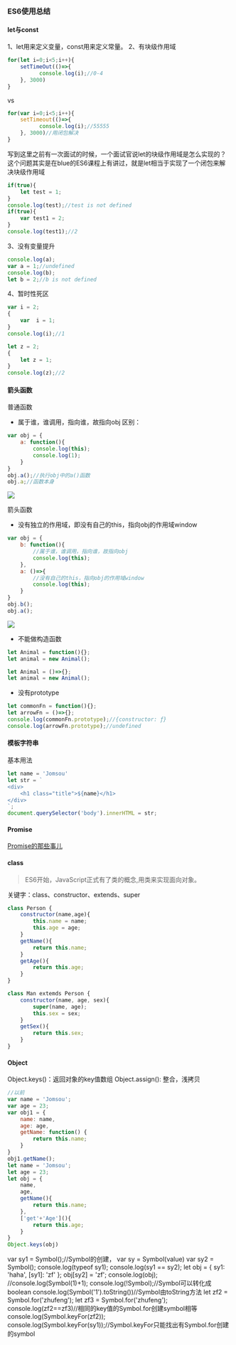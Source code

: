 ### ES6使用总结

#### let与const

1、let用来定义变量，const用来定义常量。
2、有块级作用域
```javascript
for(let i=0;i<5;i++){
    setTimeOut(()=>{
          console.log(i);//0-4  
    }, 3000)
}
```
vs
```JavaScript
for(var i=0;i<5;i++){
    setTimeout(()=>{
          console.log(i);//55555
    }, 3000)//用闭包解决
}
```

写到这里之前有一次面试的时候，一个面试官说let的块级作用域是怎么实现的？
这个问题其实是在blue的ES6课程上有讲过，就是let相当于实现了一个闭包来解决块级作用域

```javascript
if(true){
    let test = 1;
}
console.log(test);//test is not defined
if(true){
    var test1 = 2;
}
console.log(test1);//2
```

3、没有变量提升
```javascript
console.log(a);
var a = 1;//undefined
console.log(b);
let b = 2;//b is not defined
```
4、暂时性死区

```javascript
var i = 2;
{
    var  i = 1;
}
console.log(i);//1

let z = 2;
{
    let z = 1;
}
console.log(z);//2
```

#### 箭头函数

普通函数
- 属于谁，谁调用，指向谁，故指向obj
区别： 
```javascript
var obj = {
    a: function(){
        console.log(this);
        console.log(1);
    }
}
obj.a();//执行obj中的a()函数
obj.a;//函数本身
```
![](https://github.com/Zenquan/reactAdmin/blob/master/images/this02.PNG)

箭头函数
- 没有独立的作用域，即没有自己的this，指向obj的作用域window
```javascript
var obj = {
    b: function(){
        //属于谁，谁调用，指向谁，故指向obj
        console.log(this);
    },
    a: ()=>{
        //没有自己的this，指向obj的作用域window
        console.log(this);
    }
}
obj.b();
obj.a();
```
![](https://github.com/Zenquan/reactAdmin/blob/master/images/this.PNG)

- 不能做构造函数
```javascript
let Animal = function(){};
let animal = new Animal();

let Animal = ()=>{};
let animal = new Animal();
```
- 没有prototype
```javascript
let commonFn = function(){};
let arrowFn = ()=>{};
console.log(commonFn.prototype);//{constructor: ƒ}
console.log(arrowFn.prototype);//undefined
```

#### 模板字符串

基本用法
```javascript
let name = 'Jomsou'
let str = `
<div>
    <h1 class="title">${name}</h1>
</div>
`;
document.querySelector('body').innerHTML = str;
```

#### Promise

[Promise的那些事儿](https://github.com/Zenquan/blog/issues/11)

#### class

>ES6开始，JavaScript正式有了类的概念,用类来实现面向对象。

关键字：class、constructor、extends、super

```javascript
class Person {
    constructor(name,age){
        this.name = name;
        this.age = age;
    }
    getName(){
        return this.name;
    }
    getAge(){
        return this.age;
    }
}

class Man extemds Person {
    constructor(name, age, sex){
        super(name, age);
        this.sex = sex;
    }
    getSex(){
        return this.sex;
    }
}
```
#### Object 
Object.keys()：返回对象的key值数组
Object.assign(): 整合，浅拷贝
```javascript
//以前
var name = 'Jomsou';
var age = 23;
var obj1 = {
    name: name,
    age: age,
    getName: function() {
        return this.name;
    }
}
obj1.getName();
let name = 'Jomsou';
let age = 23;
let obj = {
    name,
    age,
    getName(){
        return this.name;
    },
    ['get'+'Age'](){
        return this.age;
    }
}
Object.keys(obj)
```
var sy1 = Symbol();//Symbol的创建， var sy = Symbol(value)
        var sy2 = Symbol();
        console.log(typeof sy1);
        console.log(sy1 == sy2);
        let obj = {
            sy1: 'haha',
            [sy1]: 'zf'
        };
        obj[sy2] = 'zf';
        console.log(obj);
        //console.log(Symbol(1)+1);
        console.log(!Symbol);//Symbol可以转化成boolean
        console.log(Symbol('1').toString())//Symbol由toString方法
        let zf2 = Symbol.for('zhufeng');
        let zf3 = Symbol.for('zhufeng');
        console.log(zf2==zf3)//相同的key值的Symbol.for创建symbol相等
        console.log(Symbol.keyFor(zf2));
        console.log(Symbol.keyFor(sy1));//Symbol.keyFor只能找出有Symbol.for创建的symbol